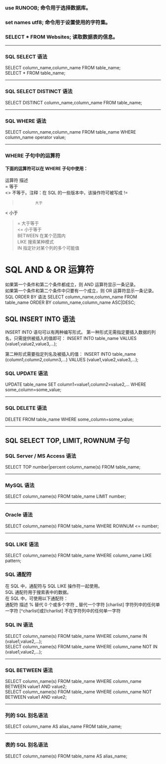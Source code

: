 ### use RUNOOB; 命令用于选择数据库。
### set names utf8; 命令用于设置使用的字符集。
### SELECT * FROM Websites; 读取数据表的信息。
*********
### SQL SELECT 语法
SELECT column_name,column_name FROM table_name;  
SELECT * FROM table_name;  
****************
### SQL SELECT DISTINCT 语法
SELECT DISTINCT column_name,column_name FROM table_name;
************************
### SQL WHERE 语法
SELECT column_name,column_name FROM table_name WHERE column_name operator value;
******************************
### WHERE 子句中的运算符
#### 下面的运算符可以在 WHERE 子句中使用：
运算符        描述   
=             等于   
<>            不等于。注释：在 SQL 的一些版本中，该操作符可被写成 !=   
>             大于   
<             小于   
>=            大于等于   
<=            小于等于    
BETWEEN       在某个范围内    
LIKE          搜索某种模式   
IN            指定针对某个列的多个可能值    

SQL AND & OR 运算符
====================
如果第一个条件和第二个条件都成立，则 AND 运算符显示一条记录。   
如果第一个条件和第二个条件中只要有一个成立，则 OR 运算符显示一条记录。   
SQL ORDER BY 语法
SELECT column_name,column_name
FROM table_name
ORDER BY column_name,column_name ASC|DESC;

SQL INSERT INTO 语法
--------------------
INSERT INTO 语句可以有两种编写形式。
第一种形式无需指定要插入数据的列名，只需提供被插入的值即可：
INSERT INTO table_name VALUES (value1,value2,value3,...);  

第二种形式需要指定列名及被插入的值：
INSERT INTO table_name (column1,column2,column3,...) VALUES (value1,value2,value3,...);

### SQL UPDATE 语法
UPDATE table_name SET column1=value1,column2=value2,... WHERE some_column=some_value;
******************
### SQL DELETE 语法
DELETE FROM table_name WHERE some_column=some_value;
**********************
## SQL SELECT TOP, LIMIT, ROWNUM 子句
### SQL Server / MS Access 语法
SELECT TOP number|percent column_name(s) FROM table_name;  
*********************
### MySQL 语法
SELECT column_name(s) FROM table_name LIMIT number;
**********************
### Oracle 语法
SELECT column_name(s) FROM table_name WHERE ROWNUM <= number;
**********************
### SQL LIKE 语法
SELECT column_name(s) FROM table_name WHERE column_name LIKE pattern;

### SQL 通配符
在 SQL 中，通配符与 SQL LIKE 操作符一起使用。    
SQL 通配符用于搜索表中的数据。    
在 SQL 中，可使用以下通配符：   
通配符 				描述
% 				替代 0 个或多个字符
_ 				替代一个字符
[charlist] 			字符列中的任何单一字符
[^charlist]或[!charlist] 	不在字符列中的任何单一字符

### SQL IN 语法
SELECT column_name(s) FROM table_name WHERE column_name IN (value1,value2,...);      
SELECT column_name(s) FROM table_name WHERE column_name NOT IN (value1,value2,...);    
******************
### SQL BETWEEN 语法
SELECT column_name(s) FROM table_name WHERE column_name BETWEEN value1 AND value2;     
SELECT column_name(s) FROM table_name WHERE column_name NOT BETWEEN value1 AND value2;  
******************
### 列的 SQL 别名语法
SELECT column_name AS alias_name FROM table_name;  
*******************
### 表的 SQL 别名语法
SELECT column_name(s) FROM table_name AS alias_name;  

